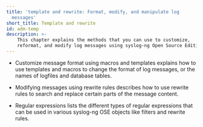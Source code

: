 ```yaml
---
title: 'template and rewrite: Format, modify, and manipulate log
  messages'
short_title: Template and rewrite
id: adm-temp
description: >-
    This chapter explains the methods that you can use to customize,
    reformat, and modify log messages using syslog-ng Open Source Edition.
---
```


- Customize message format using macros and templates
    explains how to use templates and macros to change the format of log messages,
    or the names of logfiles and database tables.

- Modifying messages using rewrite rules describes
    how to use rewrite rules to search and replace certain parts of the message content.

- Regular expressions lists the different types of
    regular expressions that can be used in various syslog-ng OSE objects
    like filters and rewrite rules.
